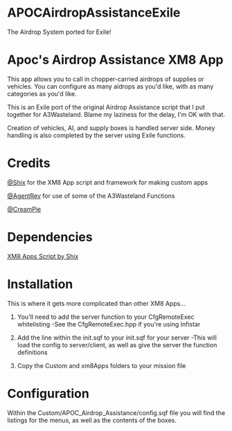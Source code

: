 # APOCAirdropAssistanceExile
The Airdrop System ported for Exile!
# Apoc's Airdrop Assistance XM8 App
This app allows you to call in chopper-carried airdrops of supplies or vehicles.  You can configure as many aidrops as you'd like, with as many categories as you'd like.

This is an Exile port of the original Airdrop Assistance script that I put together for A3Wasteland.  Blame my laziness for the delay, I'm OK with that.

Creation of vehicles, AI, and supply boxes is handled server side.  Money handling is also completed by the server using Exile functions.

# Credits
[@Shix](http://www.exilemod.com/profile/4566-shix/) for the XM8 App script and framework for making custom apps

[@AgentRev](http://forums.a3wasteland.com/index.php?action=profile;u=53) for use of some of the A3Wasteland Functions

[@CreamPie](http://forums.a3wasteland.com/index.php?action=profile;u=260)

# Dependencies
[XM8 Apps Script by Shix](http://www.exilemod.com/topic/9040-xm8-apps/)

# Installation
This is where it gets more complicated than other XM8 Apps...

1) You'll need to add the server function to your CfgRemoteExec whitelisting
	-See the CfgRemoteExec.hpp if you're using Infistar

2) Add the line within the init.sqf to your init.sqf for your server
	-This will load the config to server/client, as well as give the server the function definitions
	
3) Copy the Custom and xm8Apps folders to your mission file

# Configuration
Within the Custom/APOC_Airdrop_Assistance/config.sqf file you will find the listings for the menus, as well as the contents of the boxes.
